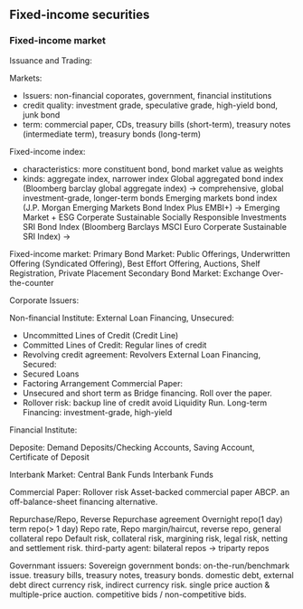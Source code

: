 ## Fixed-income securities

### Fixed-income market

Issuance and Trading:

Markets:
* Issuers: non-financial coporates, government, financial institutions
* credit quality: investment grade, speculative grade, high-yield bond, junk bond
* term: commercial paper, CDs, treasury bills (short-term), treasury notes (intermediate term), treasury bonds (long-term)

Fixed-income index:
* characteristics: more constituent bond, bond market value as weights
* kinds: aggregate index, narrower index 
    Global aggregated bond index (Bloomberg barclay global aggregate index) -> comprehensive, global investment-grade, longer-term bonds
    Emerging markets bond index (J.P. Morgan Emerging Markets Bond Index Plus EMBI+) -> Emerging Market + ESG
    Corperate Sustainable Socially Responsible Investments SRI Bond Index (Bloomberg Barclays MSCI Euro Corperate Sustainable SRI Index) -> 

Fixed-income market:
Primary Bond Market: Public Offerings, Underwritten Offering (Syndicated Offering), Best Effort Offering, Auctions, Shelf Registration, Private Placement
Secondary Bond Market: Exchange Over-the-counter

Corporate Issuers:

Non-financial Institute: 
External Loan Financing, Unsecured: 
* Uncommitted Lines of Credit (Credit Line)
* Committed Lines of Credit: Regular lines of credit
* Revolving credit agreement: Revolvers
External Loan Financing, Secured:
* Secured Loans
* Factoring Arrangement
Commercial Paper:
* Unsecured and short term as Bridge financing. Roll over the paper.
* Rollover risk: backup line of credit avoid Liquidity Run.
Long-term Financing:
investment-grade, high-yield

Financial Institute:

Deposite:
Demand Deposits/Checking Accounts, Saving Account, Certificate of Deposit

Interbank Market:
Central Bank Funds
Interbank Funds

Commercial Paper:
Rollover risk
Asset-backed commercial paper ABCP. an off-balance-sheet financing alternative.

Repurchase/Repo, Reverse Repurchase agreement
Overnight repo(1 day) term repo(> 1 day)
Repo rate, Repo margin/haircut, reverse repo, general collateral repo
Default risk, collateral risk, margining risk, legal risk, netting and settlement risk.
third-party agent: bilateral repos -> triparty repos

Governmant issuers:
Sovereign government bonds: on-the-run/benchmark issue. treasury bills, treasury notes, treasury bonds.
domestic debt, external debt
direct currency risk, indirect currency risk. single price auction & multiple-price auction.
competitive bids / non-competitive bids.
